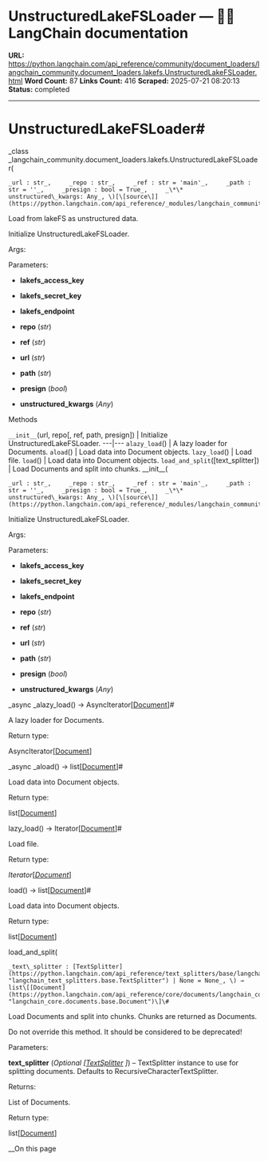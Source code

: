 # UnstructuredLakeFSLoader — 🦜🔗 LangChain  documentation

**URL:** https://python.langchain.com/api_reference/community/document_loaders/langchain_community.document_loaders.lakefs.UnstructuredLakeFSLoader.html
**Word Count:** 87
**Links Count:** 416
**Scraped:** 2025-07-21 08:20:13
**Status:** completed

---

# UnstructuredLakeFSLoader\#

_class _langchain\_community.document\_loaders.lakefs.UnstructuredLakeFSLoader\(

    _url : str_,     _repo : str_,     _ref : str = 'main'_,     _path : str = ''_,     _presign : bool = True_,     _\*\* unstructured\_kwargs: Any_, \)[\[source\]](https://python.langchain.com/api_reference/_modules/langchain_community/document_loaders/lakefs.html#UnstructuredLakeFSLoader)\#     

Load from lakeFS as unstructured data.

Initialize UnstructuredLakeFSLoader.

Args:

Parameters:     

  * **lakefs\_access\_key**

  * **lakefs\_secret\_key**

  * **lakefs\_endpoint**

  * **repo** \(_str_\)

  * **ref** \(_str_\)

  * **url** \(_str_\)

  * **path** \(_str_\)

  * **presign** \(_bool_\)

  * **unstructured\_kwargs** \(_Any_\)

Methods

`__init__`\(url, repo\[, ref, path, presign\]\) | Initialize UnstructuredLakeFSLoader.   ---|---   `alazy_load`\(\) | A lazy loader for Documents.   `aload`\(\) | Load data into Document objects.   `lazy_load`\(\) | Load file.   `load`\(\) | Load data into Document objects.   `load_and_split`\(\[text\_splitter\]\) | Load Documents and split into chunks.      \_\_init\_\_\(

    _url : str_,     _repo : str_,     _ref : str = 'main'_,     _path : str = ''_,     _presign : bool = True_,     _\*\* unstructured\_kwargs: Any_, \)[\[source\]](https://python.langchain.com/api_reference/_modules/langchain_community/document_loaders/lakefs.html#UnstructuredLakeFSLoader.__init__)\#     

Initialize UnstructuredLakeFSLoader.

Args:

Parameters:     

  * **lakefs\_access\_key**

  * **lakefs\_secret\_key**

  * **lakefs\_endpoint**

  * **repo** \(_str_\)

  * **ref** \(_str_\)

  * **url** \(_str_\)

  * **path** \(_str_\)

  * **presign** \(_bool_\)

  * **unstructured\_kwargs** \(_Any_\)

_async _alazy\_load\(\) → AsyncIterator\[[Document](https://python.langchain.com/api_reference/core/documents/langchain_core.documents.base.Document.html#langchain_core.documents.base.Document "langchain_core.documents.base.Document")\]\#     

A lazy loader for Documents.

Return type:     

AsyncIterator\[[Document](https://python.langchain.com/api_reference/core/documents/langchain_core.documents.base.Document.html#langchain_core.documents.base.Document "langchain_core.documents.base.Document")\]

_async _aload\(\) → list\[[Document](https://python.langchain.com/api_reference/core/documents/langchain_core.documents.base.Document.html#langchain_core.documents.base.Document "langchain_core.documents.base.Document")\]\#     

Load data into Document objects.

Return type:     

list\[[Document](https://python.langchain.com/api_reference/core/documents/langchain_core.documents.base.Document.html#langchain_core.documents.base.Document "langchain_core.documents.base.Document")\]

lazy\_load\(\) → Iterator\[[Document](https://python.langchain.com/api_reference/core/documents/langchain_core.documents.base.Document.html#langchain_core.documents.base.Document "langchain_core.documents.base.Document")\]\#     

Load file.

Return type:     

_Iterator_\[[_Document_](https://python.langchain.com/api_reference/core/documents/langchain_core.documents.base.Document.html#langchain_core.documents.base.Document "langchain_core.documents.base.Document")\]

load\(\) → list\[[Document](https://python.langchain.com/api_reference/core/documents/langchain_core.documents.base.Document.html#langchain_core.documents.base.Document "langchain_core.documents.base.Document")\]\#     

Load data into Document objects.

Return type:     

list\[[Document](https://python.langchain.com/api_reference/core/documents/langchain_core.documents.base.Document.html#langchain_core.documents.base.Document "langchain_core.documents.base.Document")\]

load\_and\_split\(

    _text\_splitter : [TextSplitter](https://python.langchain.com/api_reference/text_splitters/base/langchain_text_splitters.base.TextSplitter.html#langchain_text_splitters.base.TextSplitter "langchain_text_splitters.base.TextSplitter") | None = None_, \) → list\[[Document](https://python.langchain.com/api_reference/core/documents/langchain_core.documents.base.Document.html#langchain_core.documents.base.Document "langchain_core.documents.base.Document")\]\#     

Load Documents and split into chunks. Chunks are returned as Documents.

Do not override this method. It should be considered to be deprecated\!

Parameters:     

**text\_splitter** \(_Optional_ _\[_[_TextSplitter_](https://python.langchain.com/api_reference/text_splitters/base/langchain_text_splitters.base.TextSplitter.html#langchain_text_splitters.base.TextSplitter "langchain_text_splitters.base.TextSplitter") _\]_\) – TextSplitter instance to use for splitting documents. Defaults to RecursiveCharacterTextSplitter.

Returns:     

List of Documents.

Return type:     

list\[[Document](https://python.langchain.com/api_reference/core/documents/langchain_core.documents.base.Document.html#langchain_core.documents.base.Document "langchain_core.documents.base.Document")\]

__On this page